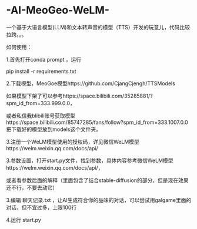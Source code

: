 # -AI-MeoGeo-WeLM-
一个基于大语言模型(LLM)和文本转声音的模型（TTS）开发的玩意儿，代码比较拉跨。。。

如何使用：

1.首先打开conda prompt ，运行

pip install -r requirements.txt

2.下载模型，MeoGoe模型https://github.com/CjangCjengh/TTSModels

如果模型下架了可以参考https://space.bilibili.com/35285881/?spm_id_from=333.999.0.0，

或者私信我blibili账号获取模型https://space.bilibili.com/85747285/fans/follow?spm_id_from=333.1007.0.0
把下载好的模型放到models这个文件夹。


3.注册一个WeLM模型使用的授权码，详见微信WeLM模型https://welm.weixin.qq.com/docs/api/

3.参数设置，打开start.py文件，找到参数，具体内容参考微信WeLM模型https://welm.weixin.qq.com/docs/api/，

或者看参数后面的解释（里面包含了结合stable-diffusion的部分，但是现在效果还不行，不要去动它）

3.编辑 聊天记录.txt ，让AI生成符合你的品味的对话，可以尝试用galgame里面的对话，但不宜过多，上限100行

4.运行 start.py
